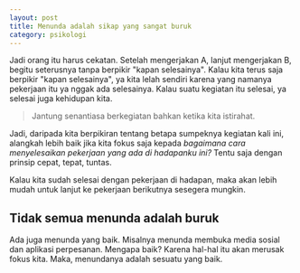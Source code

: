 ```yaml
--- 
layout: post
title: Menunda adalah sikap yang sangat buruk
category: psikologi
--- 
```


Jadi orang itu harus cekatan. Setelah mengerjakan A, lanjut mengerjakan B, begitu seterusnya tanpa berpikir "kapan selesainya". Kalau kita terus saja berpikir "kapan selesainya", ya kita lelah sendiri karena yang namanya pekerjaan itu ya nggak ada selesainya. Kalau suatu kegiatan itu selesai, ya selesai juga kehidupan kita.

> Jantung senantiasa berkegiatan bahkan ketika kita istirahat.

Jadi, daripada kita berpikiran tentang betapa sumpeknya kegiatan kali ini, alangkah lebih baik jika kita fokus saja kepada _bagaimana cara menyelesaikan pekerjaan yang ada di hadapanku ini?_ Tentu saja dengan prinsip cepat, tepat, tuntas.

Kalau kita sudah selesai dengan pekerjaan di hadapan, maka akan lebih mudah untuk lanjut ke pekerjaan berikutnya sesegera mungkin.

## Tidak semua menunda adalah buruk

Ada juga menunda yang baik. Misalnya menunda membuka media sosial dan aplikasi perpesanan. Mengapa baik? Karena hal-hal itu akan merusak fokus kita. Maka, menundanya adalah sesuatu yang baik.